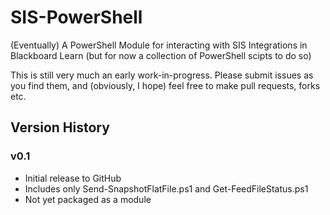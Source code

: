 # SIS-PowerShell

(Eventually) A PowerShell Module for interacting with SIS Integrations in Blackboard Learn (but for now a collection of PowerShell scipts to do so)

This is still very much an early work-in-progress. Please submit issues as you find them, and (obviously, I hope) feel free to make pull requests, forks etc.

## Version History

### v0.1

- Initial release to GitHub
- Includes only Send-SnapshotFlatFile.ps1 and Get-FeedFileStatus.ps1
- Not yet packaged as a module
